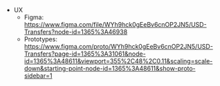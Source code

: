 - UX
	- Figma: https://www.figma.com/file/WYh9hck0gEeBv6cnOP2JN5/USD-Transfers?node-id=1365%3A46938
	- Prototypes: https://www.figma.com/proto/WYh9hck0gEeBv6cnOP2JN5/USD-Transfers?page-id=1365%3A31061&node-id=1365%3A48611&viewport=355%2C48%2C0.11&scaling=scale-down&starting-point-node-id=1365%3A48611&show-proto-sidebar=1